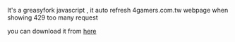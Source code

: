It's a greasyfork javascript , it auto refresh 4gamers.com.tw webpage when showing 429 too many request  

you can download it from [here](https://greasyfork.org/zh-TW/scripts/492300-%E7%95%B64gamers-com-tw%E9%A1%AF%E7%A4%BA429-too-many-requests%E6%99%82%E8%87%AA%E5%8B%95%E9%87%8D%E6%96%B0%E6%95%B4%E7%90%86%E7%B6%B2%E9%A0%81)
